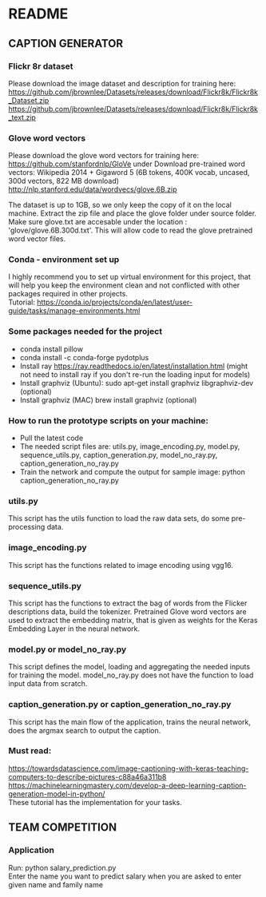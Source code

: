 # README #

## CAPTION GENERATOR ##
### Flickr 8r dataset ###

Please download the image dataset and description for training here:  
https://github.com/jbrownlee/Datasets/releases/download/Flickr8k/Flickr8k_Dataset.zip  
https://github.com/jbrownlee/Datasets/releases/download/Flickr8k/Flickr8k_text.zip  


### Glove word vectors ###

Please download the glove word vectors for training here: 
https://github.com/stanfordnlp/GloVe
under Download pre-trained word vectors: Wikipedia 2014 + Gigaword 5 (6B tokens, 400K vocab, uncased, 300d vectors, 822 MB download)
http://nlp.stanford.edu/data/wordvecs/glove.6B.zip  

The dataset is up to 1GB, so we only keep the copy of it on the local machine. Extract the zip file and place the glove folder under source folder. Make sure glove.txt are accesable under the location : 'glove/glove.6B.300d.txt'. This will allow code to read the glove pretrained word vector files.

### Conda - environment set up ###

I highly recommend you to set up virtual environment for this project, that will help you keep the environment clean and not conflicted with other packages required in other projects.   
Tutorial: https://conda.io/projects/conda/en/latest/user-guide/tasks/manage-environments.html   
 

### Some packages needed for the project
- conda install pillow
- conda install -c conda-forge pydotplus
- Install ray https://ray.readthedocs.io/en/latest/installation.html (might not need to install ray if you don't re-run the loading input for models)
- Install graphviz (Ubuntu): sudo apt-get install graphviz libgraphviz-dev (optional)
- Install graphviz (MAC) brew install graphviz (optional)


### How to run the prototype scripts on your machine:
- Pull the latest code
- The needed script files are: utils.py, image_encoding.py, model.py, sequence_utils.py, caption_generation.py, model_no_ray.py, caption_generation_no_ray.py
- Train the network and compute the output for sample image: python caption_generation_no_ray.py

### utils.py   
This script has the utils function to load the raw data sets, do some pre-processing data.    
### image_encoding.py
This script has the functions related to image encoding using vgg16.   
### sequence_utils.py   
This script has the functions to extract the bag of words from the Flicker descriptions data, build the tokenizer. Pretrained Glove word vectors are used to extract the embedding matrix, that is given as weights for the Keras Embedding Layer in the neural network.
### model.py or model_no_ray.py   
This script defines the model, loading and aggregating the needed inputs for training the model. model_no_ray.py does not have the function to load input data from scratch.   
### caption_generation.py or caption_generation_no_ray.py   
This script has the main flow of the application, trains the neural network, does the argmax search to output the caption.    

### Must read:
https://towardsdatascience.com/image-captioning-with-keras-teaching-computers-to-describe-pictures-c88a46a311b8   
https://machinelearningmastery.com/develop-a-deep-learning-caption-generation-model-in-python/    
These tutorial has the implementation for your tasks.    

## TEAM COMPETITION #

### Application ###
Run: python salary_prediction.py   
Enter the name you want to predict salary when you are asked to enter given name and family name   
